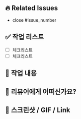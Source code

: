 
## 🔥 Related Issues

- close #issue_number

## ✅ 작업 리스트

- [ ] 체크리스트
- [ ] 체크리스트

## 🔧 작업 내용

## 📣 리뷰어에게 어떠신가요?

## 📸 스크린샷 / GIF / Link
